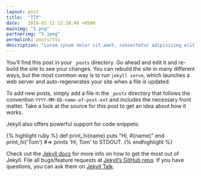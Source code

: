 ```yaml
---
layout: post
title:  "ТТУ"
date:   2018-02-12 12:28:49 +0500
mainimg: "5.png"
partnerimg: "5.jpeg"
permalink: posts/ttu
description: "Lorem ipsum dolor sit amet, consectetur adipisicing elit. Vero non, deserunt, voluptates minima quia dolores excepturi amet repudiandae maxime fugit assumenda eius iusto dolore voluptatum perspiciatis reprehenderit. Hic, distinctio, numquam."
---
```

You’ll find this post in your `_posts` directory. Go ahead and edit it and re-build the site to see your changes. You can rebuild the site in many different ways, but the most common way is to run `jekyll serve`, which launches a web server and auto-regenerates your site when a file is updated.

To add new posts, simply add a file in the `_posts` directory that follows the convention `YYYY-MM-DD-name-of-post.ext` and includes the necessary front matter. Take a look at the source for this post to get an idea about how it works.

Jekyll also offers powerful support for code snippets:

{% highlight ruby %}
def print_hi(name)
  puts "Hi, #{name}"
end
print_hi('Tom')
#=> prints 'Hi, Tom' to STDOUT.
{% endhighlight %}

Check out the [Jekyll docs][jekyll-docs] for more info on how to get the most out of Jekyll. File all bugs/feature requests at [Jekyll’s GitHub repo][jekyll-gh]. If you have questions, you can ask them on [Jekyll Talk][jekyll-talk].

[jekyll-docs]: https://jekyllrb.com/docs/home
[jekyll-gh]:   https://github.com/jekyll/jekyll
[jekyll-talk]: https://talk.jekyllrb.com/
